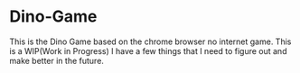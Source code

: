 # Dino-Game
 This is the Dino Game based on the chrome browser no internet game.
 This is a WIP(Work in Progress) I have a few things that I need to figure out and make better in the future.